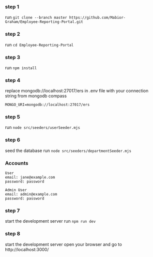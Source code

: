 ### step 1
run
```git clone --branch master https://github.com/Mabior-Graham/Employee-Reporting-Portal.git```

### step 2
run
```cd Employee-Reporting-Portal```

### step 3
run
```npm install```

### step 4
replace mongodb://localhost:27017/ers in .env file with your connection string from mongodb compass
```
MONGO_URI=mongodb://localhost:27017/ers

```

### step 5
run
```node src/seeders/userSeeder.mjs```


### step 6
seed the database
run 
```node src/seeders/departmentSeeder.mjs```

### Accounts

```
User
email: jane@example.com
password: password
```


```
Admin User
email: admin@example.com
password: password
```

### step 7
start the development server
run 
```npm run dev```

### step 8
start the development server
open your browser and go to
http://localhost:3000/